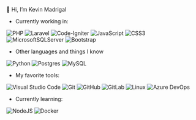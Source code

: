 👋 Hi, I’m Kevin Madrigal
<!-- 
- 👀 I’m interested in ...
- 🌱 I’m currently learning ...
- 💞️ I’m looking to collaborate on ...
- 📫 How to reach me ...
-->


- Currently working in:

 ![PHP](https://img.shields.io/badge/php-%23777BB4.svg?style=for-the-badge&logo=php&logoColor=white)
 ![Laravel](https://img.shields.io/badge/laravel-%23FF2D20.svg?style=for-the-badge&logo=laravel&logoColor=white)
 ![Code-Igniter](https://img.shields.io/badge/CodeIgniter-%23EF4223.svg?style=for-the-badge&logo=codeIgniter&logoColor=white)
 ![JavaScript](https://img.shields.io/badge/javascript-%23323330.svg?style=for-the-badge&logo=javascript&logoColor=%23F7DF1E)
 ![CSS3](https://img.shields.io/badge/css3-%231572B6.svg?style=for-the-badge&logo=css3&logoColor=white)
 ![MicrosoftSQLServer](https://img.shields.io/badge/Microsoft%20SQL%20Sever-CC2927?style=for-the-badge&logo=microsoft%20sql%20server&logoColor=white)
 ![Bootstrap](https://img.shields.io/badge/bootstrap-%23563D7C.svg?style=for-the-badge&logo=bootstrap&logoColor=white)
 
 
- Other languages and things I know
 
 ![Python](https://img.shields.io/badge/python-3670A0?style=for-the-badge&logo=python&logoColor=ffdd54)
 ![Postgres](https://img.shields.io/badge/postgres-%23316192.svg?style=for-the-badge&logo=postgresql&logoColor=white)
 ![MySQL](https://img.shields.io/badge/MySQL-%234479A1.svg?style=for-the-badge&logo=mysql&logoColor=white)

- My favorite tools:

 ![Visual Studio Code](https://img.shields.io/badge/Visual%20Studio%20Code-0078d7.svg?style=for-the-badge&logo=visual-studio-code&logoColor=white)
 ![Git](https://img.shields.io/badge/git-%23F05033.svg?style=for-the-badge&logo=git&logoColor=white)
 ![GitHub](https://img.shields.io/badge/github-%23121011.svg?style=for-the-badge&logo=github&logoColor=white)
 ![GitLab](https://img.shields.io/badge/gitlab-%23181717.svg?style=for-the-badge&logo=gitlab&logoColor=white)
 ![Linux](https://img.shields.io/badge/Linux-FCC624?style=for-the-badge&logo=linux&logoColor=black)
 ![Azure DevOps](https://img.shields.io/badge/azure%20boards-%230072C6.svg?style=for-the-badge&logo=azure-devops&logoColor=white&color=028900)
 
 - Currently learning:
 
 ![NodeJS](https://img.shields.io/badge/node.js-6DA55F?style=for-the-badge&logo=node.js&logoColor=white)
 ![Docker](https://img.shields.io/badge/docker-%230db7ed.svg?style=for-the-badge&logo=docker&logoColor=white)


